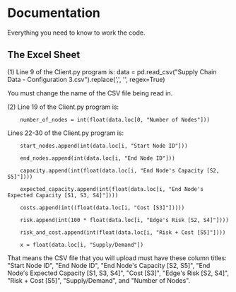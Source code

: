 # Documentation 

Everything you need to know to work the code. 

## The Excel Sheet 
(1) Line 9 of the Client.py program is:
    data = pd.read_csv("Supply Chain Data - Configuration 3.csv").replace(',', '', regex=True)

You must change the name of the CSV file being read in.


(2) Line 19 of the Client.py program is:

        number_of_nodes = int(float(data.loc[0, "Number of Nodes"]))

Lines 22-30 of the Client.py program is:

        start_nodes.append(int(data.loc[i, "Start Node ID"]))

        end_nodes.append(int(data.loc[i, "End Node ID"]))
        
        capacity.append(int(float(data.loc[i, "End Node's Capacity [S2, S5]"])))
        
        expected_capacity.append(int(float(data.loc[i, "End Node's Expected Capacity [S1, S3, S4]"])))
        
        costs.append(int((float(data.loc[i, "Cost [S3]"]))))
        
        risk.append(int(100 * float(data.loc[i, "Edge's Risk [S2, S4]"])))
        
        risk_and_cost.append(int(float(data.loc[i, "Risk + Cost [S5]"])))

        x = float(data.loc[i, "Supply/Demand"])

That means the CSV file that you will upload must have these column titles: "Start Node ID", "End Node ID", "End Node's Capacity [S2, S5]", "End Node's Expected Capacity [S1, S3, S4]", "Cost [S3]", "Edge's Risk [S2, S4]", "Risk + Cost [S5]", "Supply/Demand", and "Number of Nodes".



